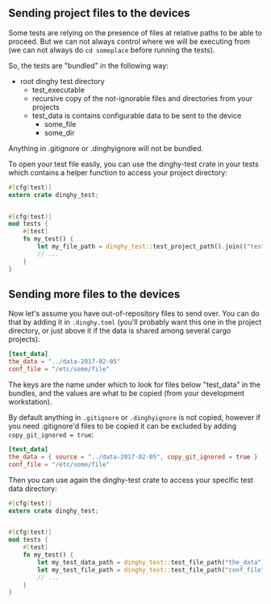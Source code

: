 ## Sending project files to the devices

Some tests are relying on the presence of files at relative paths to be able
to proceed. But we can not always control where we will be executing from (we
can not always do `cd someplace` before running the tests).

So, the tests are "bundled" in the following way:

* root dinghy test directory
    * test_executable
    * recursive copy of the not-ignorable files and directories from your projects
    * test_data is contains configurable data to be sent to the device
        * some_file
        * some_dir

Anything in .gitignore or .dinghyignore will not be bundled.

To open your test file easily, you can use the dinghy-test crate in your tests which contains a helper function to access your project directory:

```rust
#[cfg(test)]
extern crate dinghy_test;


#[cfg(test)]
mod tests {
    #[test]
    fn my_test() {
        let my_file_path = dinghy_test::test_project_path().join(("tests/data_1.txt");
        // ...
    }
}
```

## Sending more files to the devices

Now let's assume you have out-of-repository files to send over. You can do that
by adding it in `.dinghy.toml` (you'll probably want this one in the project
directory, or just above it if the data is shared among several cargo projects).

```toml
[test_data]
the_data = "../data-2017-02-05"
conf_file = "/etc/some/file"
```

The keys are the name under which to look for files below "test_data" in the
bundles, and the values are what to be copied (from your development workstation).

By default anything in `.gitignore` or `.dinghyignore` is not copied, however if
you need .gitignore'd files to be copied it can be excluded by adding
`copy_git_ignored = true`:

```toml
[test_data]
the_data = { source = "../data-2017-02-05", copy_git_ignored = true }
conf_file = "/etc/some/file"
```

Then you can use again the dinghy-test crate to access your specific test data directory:

```rust
#[cfg(test)]
extern crate dinghy_test;


#[cfg(test)]
mod tests {
    #[test]
    fn my_test() {
        let my_test_data_path = dinghy_test::test_file_path("the_data");
        let my_test_file_path = dinghy_test::test_file_path("conf_file");
        // ...
    }
}
```



